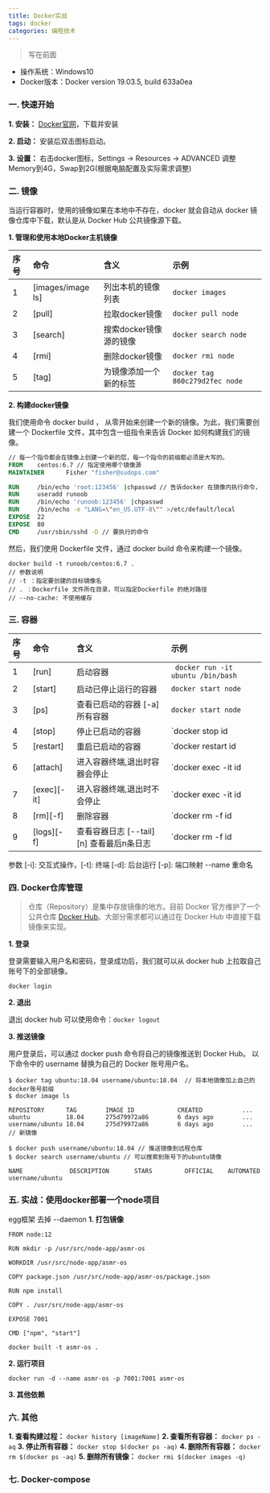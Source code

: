 ```yaml
---
title: Docker实战
tags: docker
categories: 编程技术
---
```


> 写在前面

- 操作系统：Windows10
- Docker版本：Docker version 19.03.5, build 633a0ea

### 一. 快速开始

**1. 安装：** [Docker官网](https://hub.docker.com/)，下载并安装

**2. 启动：** 安装后双击图标启动。

**3. 设置：** 右击docker图标，Settings -> Resources -> ADVANCED 调整Memory到4G，Swap到2G(根据电脑配置及实际需求调整)

### 二. 镜像

当运行容器时，使用的镜像如果在本地中不存在，docker 就会自动从 docker 镜像仓库中下载，默认是从 Docker Hub 公共镜像源下载。

**1. 管理和使用本地Docker主机镜像**

| 序号 | 命令 | 含义 | 示例 |
|:----|:----|:----|:----|
| 1 | [images/image ls] | 列出本机的镜像列表 | `docker images` |
| 2 | [pull] | 拉取docker镜像 | `docker pull node` |
| 3 | [search] | 搜索docker镜像源的镜像 | `docker search node` |
| 4 | [rmi] | 删除docker镜像 | `docker rmi node` |
| 5 | [tag] | 为镜像添加一个新的标签 | `docker tag 860c279d2fec node` |

**2. 构建docker镜像**

我们使用命令 docker build ， 从零开始来创建一个新的镜像。为此，我们需要创建一个 Dockerfile 文件，其中包含一组指令来告诉 Docker 如何构建我们的镜像。

```Dockerfile
// 每一个指令都会在镜像上创建一个新的层，每一个指令的前缀都必须是大写的。
FROM    centos:6.7 // 指定使用哪个镜像源
MAINTAINER      Fisher "fisher@sudops.com"

RUN     /bin/echo 'root:123456' |chpasswd // 告诉docker 在镜像内执行命令，安装了什么
RUN     useradd runoob
RUN     /bin/echo 'runoob:123456' |chpasswd
RUN     /bin/echo -e "LANG=\"en_US.UTF-8\"" >/etc/default/local
EXPOSE  22
EXPOSE  80
CMD     /usr/sbin/sshd -D // 要执行的命令
```

然后，我们使用 Dockerfile 文件，通过 docker build 命令来构建一个镜像。

```
docker build -t runoob/centos:6.7 .
// 参数说明
// -t ：指定要创建的目标镜像名
// . ：Dockerfile 文件所在目录，可以指定Dockerfile 的绝对路径
// --no-cache: 不使用缓存
```

### 三. 容器


| 序号 | 命令 | 含义 | 示例 |
|:----|:----|:----|:----|
| 1 | [run] | 启动容器 | ` docker run -it ubuntu /bin/bash` |
| 2 | [start] | 启动已停止运行的容器 |`docker start node` |
| 3 | [ps] | 查看已启动的容器 [-a] 所有容器 |`docker start node` |
| 4 | [stop] | 停止已启动的容器 |`docker stop id|name` |
| 5 | [restart] | 重启已启动的容器 | `docker restart id|name` |
| 6 | [attach] | 进入容器终端,退出时容器会停止 | `docker exec -it id|name /bin/bash` |
| 7 | [exec][-it] | 进入容器终端,退出时不会停止 | `docker exec -it id|name /bin/bash` |
| 8 | [rm][-f] | 删除容器 | `docker rm -f id|name` |
| 9 | [logs][-f] | 查看容器日志 [--tail][n] 查看最后n条日志 | `docker rm -f id|name` |

参数
 [-i]: 交互式操作，[-t]: 终端 [-d]: 后台运行 [-p]: 端口映射 --name 重命名

### 四. Docker仓库管理
> 仓库（Repository）是集中存放镜像的地方。目前 Docker 官方维护了一个公共仓库 [Docker Hub](https://hub.docker.com/)。大部分需求都可以通过在 Docker Hub 中直接下载镜像来实现。

**1. 登录**

登录需要输入用户名和密码，登录成功后，我们就可以从 docker hub 上拉取自己账号下的全部镜像。

`docker login`

**2. 退出**

退出 docker hub 可以使用命令：`docker logout`

**3. 推送镜像**

用户登录后，可以通过 docker push 命令将自己的镜像推送到 Docker Hub。
以下命令中的 username 替换为自己的 Docker 账号用户名。

```
$ docker tag ubuntu:18.04 username/ubuntu:18.04  // 将本地镜像加上自己的docker账号前缀
$ docker image ls

REPOSITORY      TAG        IMAGE ID            CREATED           ...  
ubuntu          18.04      275d79972a86        6 days ago        ...  
username/ubuntu 18.04      275d79972a86        6 days ago        ...    // 新镜像

$ docker push username/ubuntu:18.04 // 推送镜像到远程仓库
$ docker search username/ubuntu // 可以搜索到账号下的ubuntu镜像

NAME             DESCRIPTION       STARS         OFFICIAL    AUTOMATED
username/ubuntu
```

### 五. 实战：使用docker部署一个node项目

egg框架
去掉 --daemon
**1. 打包镜像**

```
FROM node:12

RUN mkdir -p /usr/src/node-app/asmr-os

WORKDIR /usr/src/node-app/asmr-os

COPY package.json /usr/src/node-app/asmr-os/package.json

RUN npm install

COPY . /usr/src/node-app/asmr-os

EXPOSE 7001

CMD ["npm", "start"]
```

`docker built -t asmr-os .`

**2. 运行项目**

```docker run -d --name asmr-os -p 7001:7001 asmr-os```

**3. 其他依赖**

### 六. 其他

**1. 查看构建过程：** `docker history [imageName]`
**2. 查看所有容器：** `docker ps -aq`
**3. 停止所有容器：** `docker stop $(docker ps -aq)`
**4. 删除所有容器：** `docker rm $(docker ps -aq)`
**5. 删除所有镜像：** `docker rmi $(docker images -q)`

### 七. Docker-compose

